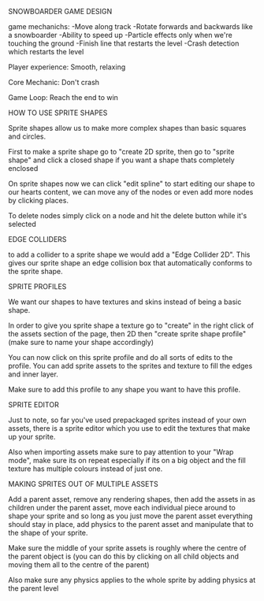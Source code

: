 SNOWBOARDER GAME DESIGN

game mechanichs:
-Move along track
-Rotate forwards and backwards like a snowboarder
-Ability to speed up
-Particle effects only when we're touching the ground
-Finish line that restarts the level
-Crash detection which restarts the level

Player experience: Smooth, relaxing

Core Mechanic: Don't crash

Game Loop: Reach the end to win

HOW TO USE SPRITE SHAPES

Sprite shapes allow us to make more complex shapes than basic squares and circles.

First to make a sprite shape go to "create 2D sprite, then go 
to "sprite shape" and click a closed shape if you want a shape 
thats completely enclosed

On sprite shapes now we can click "edit spline" to start 
editing our shape to our hearts content, we can move any of the nodes or even add more nodes by clicking places.

To delete nodes simply click on a node and hit the delete 
button while it's selected

EDGE COLLIDERS

to add a collider to a sprite shape we would add a "Edge 
Collider 2D". This gives our sprite shape an edge collision box 
that automatically conforms to the sprite shape.

SPRITE PROFILES

We want our shapes to have textures and skins instead of being a basic shape.

In order to give you sprite shape a texture go to "create" in 
the right click of the assets section of the page, then 2D then 
"create sprite shape profile" (make sure to name your shape 
accordingly)

You can now click on this sprite profile and do all sorts of edits to the profile. You can add sprite assets to the sprites and texture to fill the edges and inner layer.

Make sure to add this profile to any shape you want to have 
this profile.

SPRITE EDITOR

Just to note, so far you've used prepackaged sprites instead of your own assets, there is a sprite editor which you use to edit the textures that make up your sprite. 

Also when importing assets make sure to pay attention to your 
"Wrap mode", make sure its on repeat especially if its on a big 
object and the fill texture has multiple colours instead of 
just one.

MAKING SPRITES OUT OF MULTIPLE ASSETS

Add a parent asset, remove any rendering shapes, then add
the assets in as children under the parent asset, move each 
individual piece around to shape your sprite and so long as you
just move the parent asset everything should stay in place, add 
physics to the parent asset and manipulate that to the shape of 
your sprite. 

Make sure the middle of your sprite assets is roughly where the 
centre of the parent object is (you can do this by clicking on 
all child objects and moving them all to the centre of the 
parent)

Also make sure any physics applies to the whole sprite by 
adding physics at the parent level